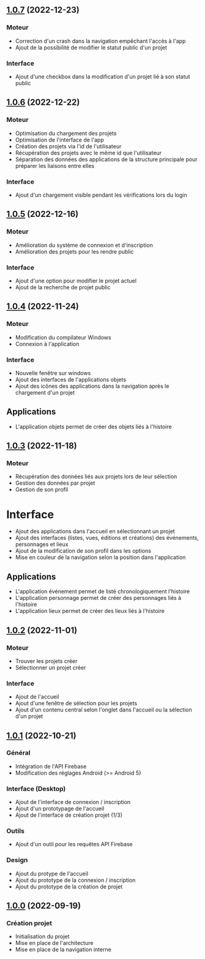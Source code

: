 ## [1.0.7]() (2022-12-23)

### Moteur

* Correction d'un crash dans la navigation empêchant l'accès à l'app
* Ajout de la possibilité de modifier le statut public d'un projet

### Interface

* Ajout d'une checkbox dans la modification d'un projet lié à son statut public

## [1.0.6]() (2022-12-22)

### Moteur

* Optimisation du chargement des projets
* Optimisation de l'interface de l'app
* Création des projets via l'id de l'utilisateur
* Récupération des projets avec le même id que l'utilisateur
* Séparation des données des applications de la structure principale pour préparer les liaisons entre elles

### Interface

* Ajout d'un chargement visible pendant les vérifications lors du login

## [1.0.5]() (2022-12-16)

### Moteur

* Amélioration du système de connexion et d'inscription
* Amélioration des projets pour les rendre public

### Interface

* Ajout d'une option pour modifier le projet actuel
* Ajout de la recherche de projet public

## [1.0.4]() (2022-11-24)

### Moteur

* Modification du compilateur Windows
* Connexion à l'application

### Interface

* Nouvelle fenêtre sur windows
* Ajout des interfaces de l'applications objets
* Ajout des icônes des applications dans la navigation après le chargement d'un projet

## Applications

* L'application objets permet de créer des objets liés à l'histoire

## [1.0.3]() (2022-11-18)

### Moteur

* Récupération des données liés aux projets lors de leur sélection
* Gestion des données par projet 
* Gestion de son profil

# Interface

* Ajout des applications dans l'accueil en sélectionnant un projet
* Ajout des interfaces (listes, vues, éditions et créations) des événements, personnages et lieux
* Ajout de la modification de son profil dans les options
* Mise en couleur de la navigation selon la position dans l'application

## Applications

* L'application événement permet de listé chronologiquement l'histoire
* L'application personnage permet de créer des personnages liés à l'histoire
* L'application lieux permet de créer des lieux liés à l'histoire

## [1.0.2]() (2022-11-01)

### Moteur

* Trouver les projets créer
* Sélectionner un projet créer

### Interface 

* Ajout de l'accueil
* Ajout d'une fenêtre de sélection pour les projets
* Ajout d'un contenu central selon l'onglet dans l'accueil ou la sélection d'un projet

## [1.0.1]() (2022-10-21)

### Général

* Intégration de l'API Firebase
* Modification des réglages Android (>= Android 5)

### Interface (Desktop)

* Ajout de l'interface de connexion / inscription
* Ajout d'un prototypage de l'accueil
* Ajout de l'interface de création projet (1/3)

### Outils

* Ajout d'un outil pour les requêtes API Firebase

### Design

* Ajout du protype de l'accueil
* Ajout du prototype de la connexion / inscription
* Ajout du prototype de la création de projet

## [1.0.0]() (2022-09-19)

### Création projet

* Initialisation du projet
* Mise en place de l'architecture
* Mise en place de la navigation interne